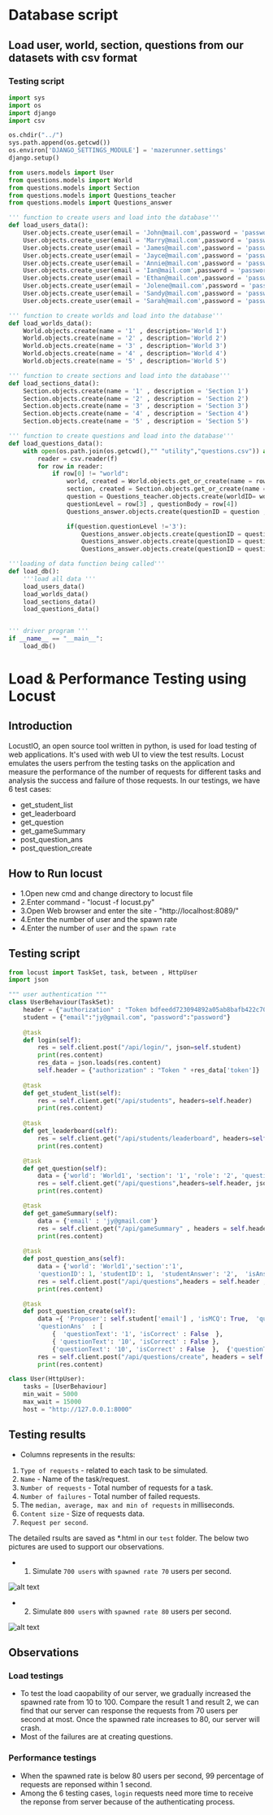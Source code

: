 # Database script
## Load user, world, section, questions from our datasets with csv format
### Testing script
``` python
import sys
import os
import django
import csv

os.chdir("../")
sys.path.append(os.getcwd())
os.environ['DJANGO_SETTINGS_MODULE'] = 'mazerunner.settings'
django.setup()

from users.models import User
from questions.models import World
from questions.models import Section
from questions.models import Questions_teacher
from questions.models import Questions_answer

''' function to create users and load into the database'''
def load_users_data(): 
    User.objects.create_user(email = 'John@mail.com',password = 'password',name = 'John',distanceToNPC = 0,overallScore = 0,containBonus = False),
    User.objects.create_user(email = 'Marry@mail.com',password = 'password',name = 'Mary',distanceToNPC = 0,overallScore = 0,containBonus = False),
    User.objects.create_user(email = 'James@mail.com',password = 'password',name = 'James',distanceToNPC = 0,overallScore = 0,containBonus = False),
    User.objects.create_user(email = 'Jayce@mail.com',password = 'password',name = 'Jayce',distanceToNPC = 0,overallScore = 0,containBonus = False),
    User.objects.create_user(email = 'Annie@mail.com',password = 'password',name = 'Annie',distanceToNPC = 0,overallScore = 0,containBonus = False),
    User.objects.create_user(email = 'Ian@mail.com',password = 'password',name = 'Ian',distanceToNPC = 0,overallScore = 0,containBonus = False),
    User.objects.create_user(email = 'Ethan@mail.com',password = 'password',name = 'Ethan',distanceToNPC = 0,overallScore = 0,containBonus = False),
    User.objects.create_user(email = 'Jolene@mail.com',password = 'password',name = 'Jolene',distanceToNPC = 0,overallScore = 0,containBonus = False),
    User.objects.create_user(email = 'Sandy@mail.com',password = 'password',name = 'Sandy',distanceToNPC = 0,overallScore = 0,containBonus = False),
    User.objects.create_user(email = 'Sarah@mail.com',password = 'password',name = 'Sarah',distanceToNPC = 0,overallScore = 0,containBonus = False),

''' function to create worlds and load into the database'''
def load_worlds_data():
    World.objects.create(name = '1' , description='World 1')
    World.objects.create(name = '2' , description='World 2')
    World.objects.create(name = '3' , description='World 3')
    World.objects.create(name = '4' , description='World 4')
    World.objects.create(name = '5' , description='World 5')

''' function to create sections and load into the database'''
def load_sections_data():
    Section.objects.create(name = '1' , description = 'Section 1')
    Section.objects.create(name = '2' , description = 'Section 2')
    Section.objects.create(name = '3' , description = 'Section 3')
    Section.objects.create(name = '4' , description = 'Section 4')
    Section.objects.create(name = '5' , description = 'Section 5')

''' function to create questions and load into the database'''
def load_questions_data():
    with open(os.path.join(os.getcwd(),"" "utility","questions.csv")) as f:
        reader = csv.reader(f)
        for row in reader:
            if row[0] != "world":
                world, created = World.objects.get_or_create(name = row[0])
                section, created = Section.objects.get_or_create(name = row[1])
                question = Questions_teacher.objects.create(worldID= world , sectionID = section , role = row[2] ,
                questionLevel = row[3] , questionBody = row[4])
                Questions_answer.objects.create(questionID = question , questionText =row[5] , isCorrect = True)

                if(question.questionLevel !='3'):
                    Questions_answer.objects.create(questionID = question ,questionText= row[6] ,isCorrect = False)
                    Questions_answer.objects.create(questionID = question ,questionText= row[7] ,isCorrect = False)
                    Questions_answer.objects.create(questionID = question , questionText=row[8] ,isCorrect = False)

'''loading of data function being called'''
def load_db(): 
    '''load all data '''
    load_users_data()
    load_worlds_data()
    load_sections_data()
    load_questions_data()


''' driver program '''
if __name__ == "__main__":
    load_db()
```



# Load & Performance Testing using Locust

## Introduction
LocustIO, an open source tool written in python, is used for load testing of web applications. It's used with web UI to view the test results.
Locust emulates the users perfrom the testing tasks on the application and measure the performance of the number of requests for different tasks and analysis the success and failure of those requests.
In our testings, we have 6 test cases:
* get_student_list
* get_leaderboard
* get_question
* get_gameSummary
* post_question_ans
* post_question_create

## How to Run locust
* 1.Open new cmd and change directory to locust file
* 2.Enter command - "locust -f locust.py"
* 3.Open Web browser and enter the site  - "http://localhost:8089/"
* 4.Enter the number of user and the spawn rate
* 4.Enter the number of `user` and the `spawn rate`


## Testing script
``` python
from locust import TaskSet, task, between , HttpUser
import json

""" user authentication """
class UserBehaviour(TaskSet):
    header = {"authorization" : "Token bdfeedd723094892a05ab8bafb422c70ec00ae43"}
    student = {"email":"jy@gmail.com", "password":"password"}
    
    @task
    def login(self):
        res = self.client.post("/api/login/", json=self.student)
        print(res.content)
        res_data = json.loads(res.content)
        self.header = {"authorization" : "Token " +res_data['token']}
    
    @task
    def get_student_list(self):
        res = self.client.get("/api/students", headers=self.header)
        print(res.content)
        
    @task
    def get_leaderboard(self):
        res = self.client.get("/api/students/leaderboard", headers=self.header)
        print(res.content)

    @task
    def get_question(self):
        data = {'world': 'World1', 'section': '1', 'role': '2', 'questionLevel': 1}
        res = self.client.get("/api/questions",headers=self.header, json=data)
        print(res.content)

    @task
    def get_gameSummary(self):
        data = {'email' : 'jy@gmail.com'}
        res = self.client.get("/api/gameSummary" , headers = self.header , json=data)
        print(res.content)
    
    @task
    def post_question_ans(self):
        data = {'world': 'World1','section':'1',
        'questionID': 1, 'studentID': 1,  'studentAnswer': '2',  'isAnsweredCorrect': True }  
        res = self.client.post("/api/questions",headers = self.header , json = data)
        print(res.content)

    @task
    def post_question_create(self):
        data ={ 'Proposer': self.student['email'] , 'isMCQ': True,  'questionBody': '10*10 = ?', 
        'questionAns'  : [
            {  'questionText': '1', 'isCorrect' : False  }, 
            { 'questionText': '10', 'isCorrect' : False },
            {'questionText': '10', 'isCorrect' : False  },  {'questionText': '100', 'isCorrect' : True }]} 
        res = self.client.post("/api/questions/create", headers = self.header , json = data)
        print(res.content)

class User(HttpUser):
    tasks = [UserBehaviour]
    min_wait = 5000
    max_wait = 15000
    host = "http://127.0.0.1:8000"
```
## Testing results
* Columns represents in the results:
1. `Type of requests` - related to each task to be simulated.
2. `Name` - Name of the task/request.
3. `Number of requests` - Total number of requests for a task.
4. `Number of failures` - Total number of failed requests.
5. The `median, average, max and min of requests` in milliseconds.
6. `Content size` - Size of requests data.
7. `Request per second`.

The detailed rsults are saved as *.html in our `test` folder. The below two pictures are used to support our observations.
* 1. Simulate `700 users` with `spawned rate 70` users per second.

![alt text](https://github.com/FrankLeeeee/CZ3003-SSAD/blob/master/backend/mazerunner/tests/700users_70.png)

* 2. Simulate `800 users` with `spawned rate 80` users per second.

![alt text](https://github.com/FrankLeeeee/CZ3003-SSAD/blob/master/backend/mazerunner/tests/800users_80.png)

## Observations
### Load testings
* To test the load caopability of our server, we gradually increased the spawned rate from 10 to 100. Compare the result 1 and result 2, we can find that our server can response the requests from 70 users per second at most. Once the spawned rate increases to 80, our server will crash. 
* Most of the failures are at creating questions.
### Performance testings
* When the spawned rate is below 80 users per second, 99 percentage of requests are reponsed within 1 second.
* Among the 6 testing cases, `login` requests need more time to receive the reponse from server because of the authenticating process. 



